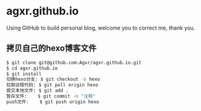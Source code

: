 # agxr.github.io
Using GitHub to build personal blog, welcome you to correct me, thank you.

## 拷贝自己的hexo博客文件

``` bash
$ git clone git@github.com:Agxr/agxr.github.io.git
$ cd agxr.github.io
$ git install
切换hexo分支: $ git checkout -b hexo
拉取远程代码: $ git pull origin hexo
提交本地文件: $ git add .
暂存文件:    $ git commit -m "注释"
push文件:    $ git push origin hexo
```
